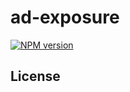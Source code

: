 # ad-exposure

[![NPM version](https://img.shields.io/npm/v/ad-exposure?color=a1b858&label=)](https://www.npmjs.com/package/ad-exposure)

## License
